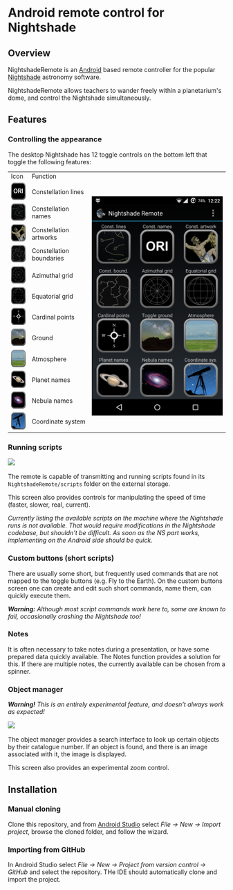 # Android remote control for Nightshade

## Overview
NightshadeRemote is an [Android](https://www.android.com/) based remote controller
for the popular [Nightshade](http://www.nightshadesoftware.org/projects/nightshade)
astronomy software.

NightshadeRemote allows teachers to wander freely within a planetarium's dome, and control the
Nightshade simultaneously.

## Features

### Controlling the appearance
The desktop Nightshade has 12 toggle controls on the bottom left that toggle the following features:
<table>
    <tr>
        <td>Icon</td><td>Function</td><td></td>
    </tr>
    <tr>
        <td><img src="app/src/main/res/drawable-small/btn_constnames_normal.png" height="40" />      </td>
        <td>Constellation lines</td>
        <td rowspan="12"><img src="doc/images/scs_toggles.png" /></td>
    </tr>
    <tr><td><img src="app/src/main/res/drawable-small/btn_constlines_normal.png" height="40" />      </td><td>Constellation names</td></tr>
    <tr><td><img src="app/src/main/res/drawable-small/btn_constart_normal.png" height="40" />        </td><td>Constellation artworks</td></tr>
    <tr><td><img src="app/src/main/res/drawable-small/btn_constbound_normal.png" height="40" />      </td><td>Constellation boundaries</td></tr>
    <tr><td><img src="app/src/main/res/drawable-small/btn_azigrid_normal.png" height="40" />         </td><td>Azimuthal grid</td></tr>
    <tr><td><img src="app/src/main/res/drawable-small/btn_equagrid_normal.png" height="40" />        </td><td>Equatorial grid</td></tr>
    <tr><td><img src="app/src/main/res/drawable-small/btn_cardinalpoints_normal.png" height="40" />  </td><td>Cardinal points</td></tr>
    <tr><td><img src="app/src/main/res/drawable-small/btn_ground_normal.png" height="40" />          </td><td>Ground</td></tr>
    <tr><td><img src="app/src/main/res/drawable-small/btn_atmosphere_normal.png" height="40" />      </td><td>Atmosphere</td></tr>
    <tr><td><img src="app/src/main/res/drawable-small/btn_planetnames_normal.png" height="40" />     </td><td>Planet names</td></tr>
    <tr><td><img src="app/src/main/res/drawable-small/btn_nebulanames_normal.png" height="40" />     </td><td>Nebula names</td></tr>
    <tr><td><img src="app/src/main/res/drawable-small/btn_coordinatesys_normal.png" height="40" />   </td><td> Coordinate system</td></tr>
</table>

### Running scripts
![](docs/images/scs_scripts.png)

The remote is capable of transmitting and running scripts found in its `NightshadeRemote/scripts`
folder on the external storage.

This screen also provides controls for manipulating the speed of time (faster, slower, real,
current).

*Currently listing the available scripts on the machine where the Nightshade runs is not available.
That would require modifications in the Nightshade codebase, but shouldn't be difficult.
As soon as the NS part works, implementing on the Android side should be quick.*

### Custom buttons (short scripts)
There are usually some short, but frequently used commands that are not mapped to the toggle
buttons (e.g. Fly to the Earth). On the custom buttons screen one can create and edit such short
commands, name them, can quickly execute them.

_**Warning:** Although most script commands work here to, some are known to fail, occasionally
crashing the Nightshade too!_

### Notes
It is often necessary to take notes during a presentation, or have some prepared data quickly
available. The Notes function provides a solution for this. If there are multiple notes, the
currently available can be chosen from a spinner.

### Object manager
_**Warning!** This is an entirely experimental feature, and doesn't always work as expected!_

![](docs/images/scs_objectmanager.png)

The object manager provides a search interface to look up certain objects by their catalogue number.
If an object is found, and there is an image associated with it, the image is displayed.

This screen also provides an experimental zoom control.

## Installation

### Manual cloning
Clone this repository, and from [Android Studio](http://developer.android.com/sdk/index.html) select
*File -> New -> Import project*, browse the cloned folder, and follow the wizard.

### Importing from GitHub
In Android Studio select *File -> New -> Project from version control -> GitHub* and select the
repository. THe IDE should automatically clone and import the project.


